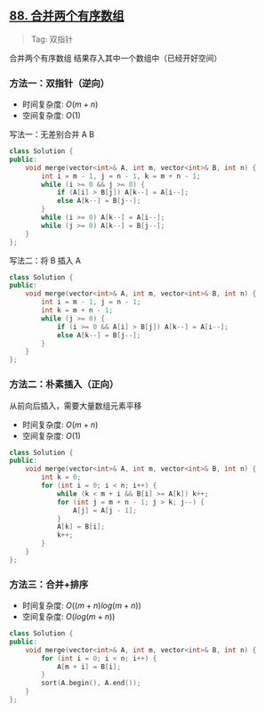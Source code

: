 ## [88. 合并两个有序数组](https://leetcode-cn.com/problems/merge-sorted-array/)

> Tag: 双指针

合并两个有序数组 结果存入其中一个数组中（已经开好空间）

### 方法一：双指针（逆向）
* 时间复杂度: ${O(m+n)}$
* 空间复杂度: ${O(1)}$

写法一：无差别合并 A B

```cpp
class Solution {
public:
    void merge(vector<int>& A, int m, vector<int>& B, int n) {
        int i = m - 1, j = n - 1, k = m + n - 1;
        while (i >= 0 && j >= 0) {
            if (A[i] > B[j]) A[k--] = A[i--];
            else A[k--] = B[j--];
        }
        while (i >= 0) A[k--] = A[i--];
        while (j >= 0) A[k--] = B[j--];
    }
};
```

写法二：将 B 插入 A

```cpp
class Solution {
public:
    void merge(vector<int>& A, int m, vector<int>& B, int n) {
        int i = m - 1, j = n - 1;
        int k = m + n - 1;
        while (j >= 0) {
            if (i >= 0 && A[i] > B[j]) A[k--] = A[i--];
            else A[k--] = B[j--];
        }
    }
};
```

### 方法二：朴素插入（正向）

从前向后插入，需要大量数组元素平移

* 时间复杂度: ${O(m+n)}$
* 空间复杂度: ${O(1)}$
```cpp
class Solution {
public:
    void merge(vector<int>& A, int m, vector<int>& B, int n) {
        int k = 0;
        for (int i = 0; i < n; i++) {
            while (k < m + i && B[i] >= A[k]) k++;
            for (int j = m + n - 1; j > k; j--) {
                A[j] = A[j - 1];
            }
            A[k] = B[i];
            k++;
        }
    }
};
```

### 方法三：合并+排序

* 时间复杂度: ${O((m+n)log(m+n))}$
* 空间复杂度: ${O(log(m+n))}$
```cpp
class Solution {
public:
    void merge(vector<int>& A, int m, vector<int>& B, int n) {
        for (int i = 0; i < n; i++) {
            A[m + i] = B[i];
        }
        sort(A.begin(), A.end());
    }
};
```